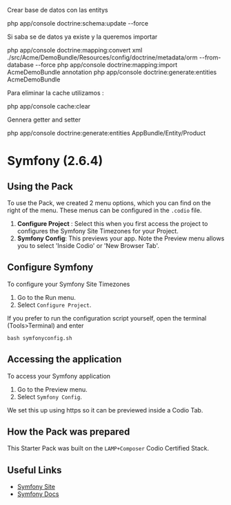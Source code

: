  Crear base de datos con las entitys
 
 php app/console doctrine:schema:update --force 
 
 Si saba se de datos ya existe 
  y la queremos importar 
  
php app/console doctrine:mapping:convert xml ./src/Acme/DemoBundle/Resources/config/doctrine/metadata/orm --from-database --force
php app/console doctrine:mapping:import AcmeDemoBundle annotation
php app/console doctrine:generate:entities AcmeDemoBundle

Para eliminar la cache utilizamos :

php app/console cache:clear


Gennera getter and setter 

php app/console doctrine:generate:entities AppBundle/Entity/Product


# Symfony (2.6.4)


## Using the Pack

To use the Pack, we created 2 menu options, which you can find on the right of the menu. These menus can be configured in the `.codio` file.


1. **Configure Project** : Select this when you first access the project to configures the Symfony Site Timezones for your Project.
1. **Symfony Config**: This previews your app. Note the Preview menu allows you to select 'Inside Codio' or 'New Browser Tab'. 

## Configure Symfony
To configure your Symfony Site Timezones

1. Go to the Run menu.
1. Select `Configure Project`.

If you prefer to run the configuration script yourself, open the terminal (Tools>Terminal) and enter

    bash symfonyconfig.sh
    
## Accessing the application

To access your Symfony application

1. Go to the Preview menu.
1. Select `Symfony Config`.


We set this up using https so it can be previewed inside a Codio Tab.

## How the Pack was prepared
This Starter Pack was built on the `LAMP+Composer` Codio Certified Stack.

## Useful Links

- [Symfony Site](http://symfony.com)
- [Symfony Docs](http://symfony.com/doc/current/index.html)


